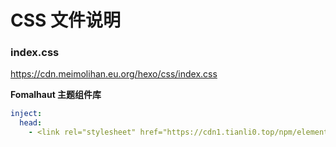  # CSS 文件说明

### index.css

<https://cdn.meimolihan.eu.org/hexo/css/index.css>

**Fomalhaut 主题组件库**

```yaml
inject:
  head:
    - <link rel="stylesheet" href="https://cdn1.tianli0.top/npm/element-ui@2.15.6/packages/theme-chalk/lib/index.css"> # 引入组件库(f12)
```



